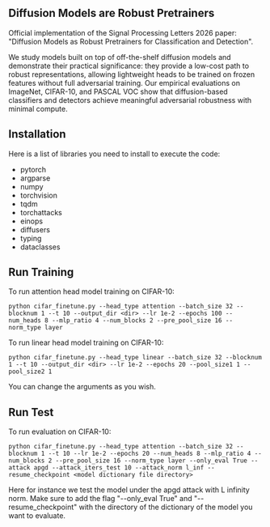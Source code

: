 ## Diffusion Models are Robust Pretrainers

Official implementation of the Signal Processing Letters 2026 paper: "Diffusion Models as Robust Pretrainers for Classification and Detection".

We study models built on top of off-the-shelf diffusion models and demonstrate their practical significance: 
they provide a low-cost path to robust representations, allowing lightweight heads to be trained on frozen features without full adversarial training. 
Our empirical evaluations on ImageNet, CIFAR-10, and PASCAL VOC show that diffusion-based classifiers and detectors achieve meaningful adversarial robustness with minimal compute.

## Installation
Here is a list of libraries you need to install to execute the code:
* pytorch 
* argparse
* numpy
* torchvision
* tqdm
* torchattacks
* einops
* diffusers
* typing
* dataclasses

## Run Training
To run attention head model training on CIFAR-10:

```python cifar_finetune.py --head_type attention --batch_size 32 --blocknum 1 --t 10 --output_dir <dir> --lr 1e-2 --epochs 100 --num_heads 8 --mlp_ratio 4 --num_blocks 2 --pre_pool_size 16 --norm_type layer```

To run linear head model training on CIFAR-10:

```python cifar_finetune.py --head_type linear --batch_size 32 --blocknum 1 --t 10 --output_dir <dir> --lr 1e-2 --epochs 20 --pool_size1 1 --pool_size2 1```

You can change the arguments as you wish. 

## Run Test
To run evaluation on CIFAR-10:

```python cifar_finetune.py --head_type attention --batch_size 32 --blocknum 1 --t 10 --lr 1e-2 --epochs 20 --num_heads 8 --mlp_ratio 4 --num_blocks 2 --pre_pool_size 16 --norm_type layer --only_eval True --attack apgd --attack_iters_test 10 --attack_norm l_inf --resume_checkpoint <model dictionary file directory>```
    
Here for instance we test the model under the apgd attack with L infinity norm. 
Make sure to add the flag "--only_eval True" and "--resume_checkpoint" with the directory of the dictionary of the model you want to evaluate.  
